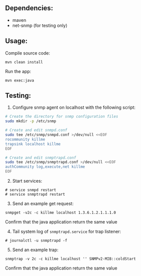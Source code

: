 ## Dependencies:
- maven
- net-snmp (for testing only)

## Usage:
Compile source code:

```
mvn clean install
```

Run the app:

```
mvn exec:java
```

## Testing:
1. Configure snmp agent on localhost with the following script:

```bash
# Create the directory for snmp configuration files
sudo mkdir -p /etc/snmp

# Create and edit snmpd.conf
sudo tee /etc/snmp/snmpd.conf >/dev/null <<EOF
rocommunity killme
trapsink localhost killme
EOF

# Create and edit snmptrapd.conf
sudo tee /etc/snmp/snmptrapd.conf >/dev/null <<EOF
authCommunity log,execute,net killme
EOF
```

2. Start services:

```
# service snmpd restart
# service snmptrapd restart
```

3. Send an example get request:

```
snmpget -v2c -c killme localhost 1.3.6.1.2.1.1.1.0
```

Confirm that the java application return the same value

4. Tail system log of `snmptrapd.service` for trap listener:

```
# journalctl -u snmptrapd -f
```

5. Send an example trap:

```
snmptrap -v 2c -c killme localhost '' SNMPv2-MIB::coldStart
```

Confirm that the java application return the same value
